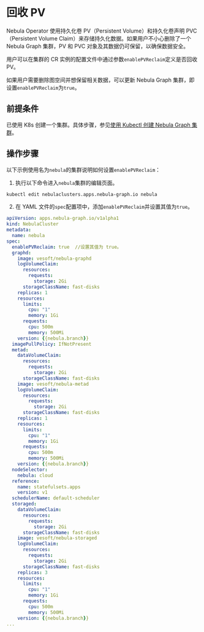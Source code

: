 # 回收 PV

Nebula Operator 使用持久化卷 PV（Persistent Volume）和持久化卷声明 PVC（Persistent Volume Claim）来存储持久化数据。如果用户不小心删除了一个 Nebula Graph 集群，PV 和 PVC 对象及其数据仍可保留，以确保数据安全。

用户可以在集群的 CR 实例的配置文件中通过参数`enablePVReclaim`定义是否回收 PV。

如果用户需要删除图空间并想保留相关数据，可以更新 Nebula Graph 集群，即设置`enablePVReclaim`为`true`。

## 前提条件

已使用 K8s 创建一个集群。具体步骤，参见[使用 Kubectl 创建 Nebula Graph 集群](../3.deploy-nebula-graph-cluster/3.1create-cluster-with-kubectl.md)。

## 操作步骤

以下示例使用名为`nebula`的集群说明如何设置`enablePVReclaim`：

1. 执行以下命令进入`nebula`集群的编辑页面。
   
  ```bash
  kubectl edit nebulaclusters.apps.nebula-graph.io nebula
  ```

2. 在 YAML 文件的`spec`配置项中，添加`enablePVReclaim`并设置其值为`true`。

  ```yaml
  apiVersion: apps.nebula-graph.io/v1alpha1
  kind: NebulaCluster
  metadata:
    name: nebula
  spec:
    enablePVReclaim: true  //设置其值为 true。
    graphd:
      image: vesoft/nebula-graphd
      logVolumeClaim:
        resources:
          requests:
            storage: 2Gi
        storageClassName: fast-disks
      replicas: 1
      resources:
        limits:
          cpu: "1"
          memory: 1Gi
        requests:
          cpu: 500m
          memory: 500Mi
      version: {{nebula.branch}}
    imagePullPolicy: IfNotPresent
    metad:
      dataVolumeClaim:
        resources:
          requests:
            storage: 2Gi
        storageClassName: fast-disks
      image: vesoft/nebula-metad
      logVolumeClaim:
        resources:
          requests:
            storage: 2Gi
        storageClassName: fast-disks
      replicas: 1
      resources:
        limits:
          cpu: "1"
          memory: 1Gi
        requests:
          cpu: 500m
          memory: 500Mi
      version: {{nebula.branch}}
    nodeSelector:
      nebula: cloud
    reference:
      name: statefulsets.apps
      version: v1
    schedulerName: default-scheduler
    storaged:
      dataVolumeClaim:
        resources:
          requests:
            storage: 2Gi
        storageClassName: fast-disks
      image: vesoft/nebula-storaged
      logVolumeClaim:
        resources:
          requests:
            storage: 2Gi
        storageClassName: fast-disks
      replicas: 3
      resources:
        limits:
          cpu: "1"
          memory: 1Gi
        requests:
          cpu: 500m
          memory: 500Mi
      version: {{nebula.branch}}
  ...    
  ```
